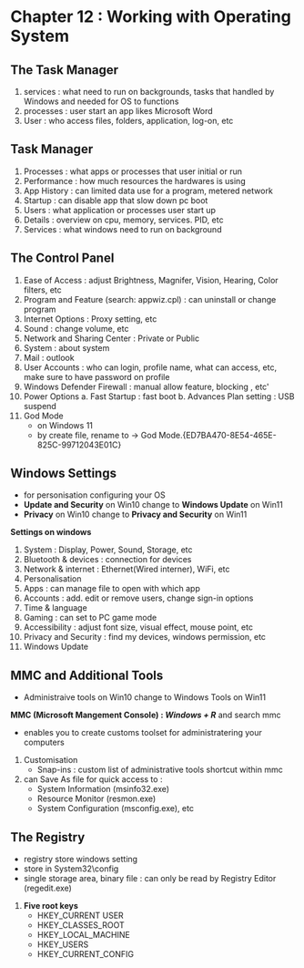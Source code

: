 # Chapter 12 : Working with Operating System

## The Task Manager
1. services : what need to run on backgrounds, tasks that handled by Windows and needed for OS to functions
2. processes : user start an app likes Microsoft Word
3. User : who access files, folders, application, log-on, etc

## Task Manager
1. Processes : what apps or processes that user initial or run
2. Performance : how much resources the hardwares is using
3. App History : can limited data use for a program, metered network
4. Startup : can disable app that slow down pc boot
5. Users : what application or processes user start up
6. Details : overview on cpu, memory, services. PID, etc
7. Services : what windows need to run on background

## The Control Panel
1. Ease of Access : adjust Brightness, Magnifer, Vision, Hearing, Color filters, etc
2. Program and Feature (search: appwiz.cpl) : can uninstall or change program
3. Internet Options : Proxy setting, etc
4. Sound : change volume, etc
5. Network and Sharing Center : Private or Public
6. System : about system
7. Mail : outlook
8. User Accounts : who can login, profile name, what can access, etc, make sure to have password on profile
9. Windows Defender Firewall : manual allow feature, blocking , etc'
10. Power Options
    a. Fast Startup : fast boot
    b. Advances Plan setting : USB suspend
12. God Mode
      - on Windows 11
      - by create file, rename to -> God Mode.{ED7BA470-8E54-465E-825C-99712043E01C}

## Windows Settings
- for personisation configuring your OS
- **Update and Security** on Win10 change to **Windows Update** on Win11
- **Privacy** on Win10 change to **Privacy and Security** on Win11

**Settings on windows**
1. System : Display, Power, Sound, Storage, etc
2. Bluetooth & devices : connection for devices
3. Network & internet : Ethernet(Wired interner), WiFi, etc
4. Personalisation
5. Apps : can manage file to open with which app
6. Accounts : add. edit or remove users, change sign-in options
7. Time & language
8. Gaming : can set to PC game mode
9. Accessibility : adjust font size, visual effect, mouse point, etc
10. Privacy and Security : find my devices, windows permission, etc
11. Windows Update

## MMC and Additional Tools
- Administraive tools on Win10 change to Windows Tools on Win11

**MMC (Microsoft Mangement Console) : _Windows + R_** and search mmc
- enables you to create customs toolset for administratering your computers
1. Customisation
   - Snap-ins : custom list of administrative tools shortcut within mmc
2. can Save As file for quick access to :
     - System Information (msinfo32.exe)
     - Resource Monitor (resmon.exe)
     - System Configuration (msconfig.exe), etc

## The Registry
- registry store windows setting
- store in System32\config
- single storage area, binary file : can only be read by Registry Editor (regedit.exe)
1. **Five root keys**
   - HKEY_CURRENT USER
   - HKEY_CLASSES_ROOT
   - HKEY_LOCAL_MACHINE
   - HKEY_USERS
   - HKEY_CURRENT_CONFIG
